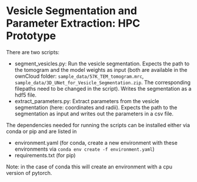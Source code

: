 # Vesicle Segmentation and Parameter Extraction: HPC Prototype

There are two scripts: 
- segment_vesicles.py: Run the vesicle segmentation. Expects the path to the tomogram and the model weights as input (both are available in the ownCloud folder: `sample_data/57K_TEM_tomogram.mrc`, `sample_data/3D_UNet_for_Vesicle_Segmentation.zip`. The corresponding filepaths need to be changed in the script). Writes the segmentation as a hdf5 file.
- extract_parameters.py: Extract parameters from the vesicle segmentation (here: coordinates and radii). Expects the path to the segmentation as input and writes out the parameters in a csv file.

The dependencies needed for running the scripts can be installed either via conda or pip and are listed in
- environment.yaml (for conda, create a new environment with these environments via `conda env create -f environment.yaml`)
- requirements.txt (for pip)

Note: in the case of conda this will create an environment with a cpu version of pytorch.
